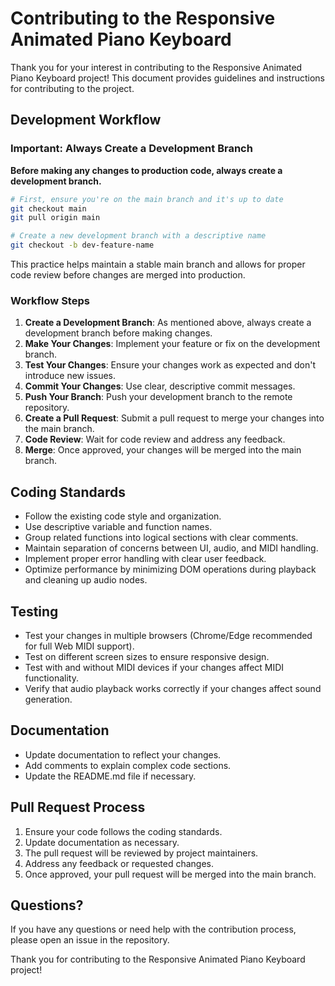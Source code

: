 # Contributing to the Responsive Animated Piano Keyboard

Thank you for your interest in contributing to the Responsive Animated Piano Keyboard project! This document provides guidelines and instructions for contributing to the project.

## Development Workflow

### Important: Always Create a Development Branch

**Before making any changes to production code, always create a development branch.**

```bash
# First, ensure you're on the main branch and it's up to date
git checkout main
git pull origin main

# Create a new development branch with a descriptive name
git checkout -b dev-feature-name
```

This practice helps maintain a stable main branch and allows for proper code review before changes are merged into production.

### Workflow Steps

1. **Create a Development Branch**: As mentioned above, always create a development branch before making changes.
2. **Make Your Changes**: Implement your feature or fix on the development branch.
3. **Test Your Changes**: Ensure your changes work as expected and don't introduce new issues.
4. **Commit Your Changes**: Use clear, descriptive commit messages.
5. **Push Your Branch**: Push your development branch to the remote repository.
6. **Create a Pull Request**: Submit a pull request to merge your changes into the main branch.
7. **Code Review**: Wait for code review and address any feedback.
8. **Merge**: Once approved, your changes will be merged into the main branch.

## Coding Standards

- Follow the existing code style and organization.
- Use descriptive variable and function names.
- Group related functions into logical sections with clear comments.
- Maintain separation of concerns between UI, audio, and MIDI handling.
- Implement proper error handling with clear user feedback.
- Optimize performance by minimizing DOM operations during playback and cleaning up audio nodes.

## Testing

- Test your changes in multiple browsers (Chrome/Edge recommended for full Web MIDI support).
- Test on different screen sizes to ensure responsive design.
- Test with and without MIDI devices if your changes affect MIDI functionality.
- Verify that audio playback works correctly if your changes affect sound generation.

## Documentation

- Update documentation to reflect your changes.
- Add comments to explain complex code sections.
- Update the README.md file if necessary.

## Pull Request Process

1. Ensure your code follows the coding standards.
2. Update documentation as necessary.
3. The pull request will be reviewed by project maintainers.
4. Address any feedback or requested changes.
5. Once approved, your pull request will be merged into the main branch.

## Questions?

If you have any questions or need help with the contribution process, please open an issue in the repository.

Thank you for contributing to the Responsive Animated Piano Keyboard project!
